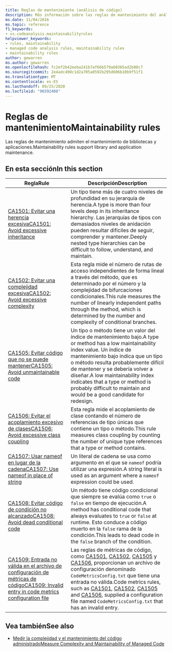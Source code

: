 ```yaml
---
title: Reglas de mantenimiento (análisis de código)
description: Más información sobre las reglas de mantenimiento del análisis de código.
ms.date: 11/04/2016
ms.topic: reference
f1_keywords:
- vs.codeanalysis.maintainabilityrules
helpviewer_keywords:
- rules, maintainability
- managed code analysis rules, maintainability rules
- maintainability rules
author: gewarren
ms.author: gewarren
ms.openlocfilehash: fc2ef2b42eeba241b7af66b579a60365ad2b88c7
ms.sourcegitcommit: 2e4adc490c1d2a705a0592b295d606b10b9f51f1
ms.translationtype: MT
ms.contentlocale: es-ES
ms.lasthandoff: 09/25/2020
ms.locfileid: "96592408"
---
```

# <a name="maintainability-rules"></a><span data-ttu-id="7ae3a-103">Reglas de mantenimiento</span><span class="sxs-lookup"><span data-stu-id="7ae3a-103">Maintainability rules</span></span>

<span data-ttu-id="7ae3a-104">Las reglas de mantenimiento admiten el mantenimiento de bibliotecas y aplicaciones.</span><span class="sxs-lookup"><span data-stu-id="7ae3a-104">Maintainability rules support library and application maintenance.</span></span>

## <a name="in-this-section"></a><span data-ttu-id="7ae3a-105">En esta sección</span><span class="sxs-lookup"><span data-stu-id="7ae3a-105">In this section</span></span>

| <span data-ttu-id="7ae3a-106">Regla</span><span class="sxs-lookup"><span data-stu-id="7ae3a-106">Rule</span></span> | <span data-ttu-id="7ae3a-107">Descripción</span><span class="sxs-lookup"><span data-stu-id="7ae3a-107">Description</span></span> |
|-----------|-----------------------------------|
| [<span data-ttu-id="7ae3a-108">CA1501: Evitar una herencia excesiva</span><span class="sxs-lookup"><span data-stu-id="7ae3a-108">CA1501: Avoid excessive inheritance</span></span>](ca1501.md) | <span data-ttu-id="7ae3a-109">Un tipo tiene más de cuatro niveles de profundidad en su jerarquía de herencia.</span><span class="sxs-lookup"><span data-stu-id="7ae3a-109">A type is more than four levels deep in its inheritance hierarchy.</span></span> <span data-ttu-id="7ae3a-110">Las jerarquías de tipos con demasiados niveles de anidación pueden resultar difíciles de seguir, comprender y mantener.</span><span class="sxs-lookup"><span data-stu-id="7ae3a-110">Deeply nested type hierarchies can be difficult to follow, understand, and maintain.</span></span> |
| [<span data-ttu-id="7ae3a-111">CA1502: Evitar una complejidad excesiva</span><span class="sxs-lookup"><span data-stu-id="7ae3a-111">CA1502: Avoid excessive complexity</span></span>](ca1502.md) | <span data-ttu-id="7ae3a-112">Esta regla mide el número de rutas de acceso independientes de forma lineal a través del método, que es determinado por el número y la complejidad de bifurcaciones condicionales.</span><span class="sxs-lookup"><span data-stu-id="7ae3a-112">This rule measures the number of linearly independent paths through the method, which is determined by the number and complexity of conditional branches.</span></span> |
| [<span data-ttu-id="7ae3a-113">CA1505: Evitar código que no se puede mantener</span><span class="sxs-lookup"><span data-stu-id="7ae3a-113">CA1505: Avoid unmaintainable code</span></span>](ca1505.md) | <span data-ttu-id="7ae3a-114">Un tipo o método tiene un valor del índice de mantenimiento bajo.</span><span class="sxs-lookup"><span data-stu-id="7ae3a-114">A type or method has a low maintainability index value.</span></span> <span data-ttu-id="7ae3a-115">Un índice de mantenimiento bajo indica que un tipo o método resulta probablemente difícil de mantener y se debería volver a diseñar.</span><span class="sxs-lookup"><span data-stu-id="7ae3a-115">A low maintainability index indicates that a type or method is probably difficult to maintain and would be a good candidate for redesign.</span></span> |
| [<span data-ttu-id="7ae3a-116">CA1506: Evitar el acoplamiento excesivo de clases</span><span class="sxs-lookup"><span data-stu-id="7ae3a-116">CA1506: Avoid excessive class coupling</span></span>](ca1506.md) | <span data-ttu-id="7ae3a-117">Esta regla mide el acoplamiento de clase contando el número de referencias de tipo únicas que contiene un tipo o método.</span><span class="sxs-lookup"><span data-stu-id="7ae3a-117">This rule measures class coupling by counting the number of unique type references that a type or method contains.</span></span> |
| [<span data-ttu-id="7ae3a-118">CA1507: Usar nameof en lugar de la cadena</span><span class="sxs-lookup"><span data-stu-id="7ae3a-118">CA1507: Use nameof in place of string</span></span>](ca1507.md) | <span data-ttu-id="7ae3a-119">Un literal de cadena se usa como argumento en el que se `nameof` podría utilizar una expresión.</span><span class="sxs-lookup"><span data-stu-id="7ae3a-119">A string literal is used as an argument where a `nameof` expression could be used.</span></span> |
| [<span data-ttu-id="7ae3a-120">CA1508: Evitar código de condición no alcanzado</span><span class="sxs-lookup"><span data-stu-id="7ae3a-120">CA1508: Avoid dead conditional code</span></span>](ca1508.md) | <span data-ttu-id="7ae3a-121">Un método tiene código condicional que siempre se evalúa como `true` o `false` en tiempo de ejecución.</span><span class="sxs-lookup"><span data-stu-id="7ae3a-121">A method has conditional code that always evaluates to `true` or `false` at runtime.</span></span> <span data-ttu-id="7ae3a-122">Esto conduce a código muerto en la `false` rama de la condición.</span><span class="sxs-lookup"><span data-stu-id="7ae3a-122">This leads to dead code in the `false` branch of the condition.</span></span> |
| [<span data-ttu-id="7ae3a-123">CA1509: Entrada no válida en el archivo de configuración de métricas de código</span><span class="sxs-lookup"><span data-stu-id="7ae3a-123">CA1509: Invalid entry in code metrics configuration file</span></span>](ca1509.md) | <span data-ttu-id="7ae3a-124">Las reglas de métricas de código, como [CA1501](ca1501.md), [CA1502](ca1502.md), [CA1505](ca1505.md) y [CA1506](ca1506.md), proporcionan un archivo de configuración denominado `CodeMetricsConfig.txt` que tiene una entrada no válida.</span><span class="sxs-lookup"><span data-stu-id="7ae3a-124">Code metrics rules, such as [CA1501](ca1501.md), [CA1502](ca1502.md), [CA1505](ca1505.md) and [CA1506](ca1506.md), supplied a configuration file named `CodeMetricsConfig.txt` that has an invalid entry.</span></span> |

## <a name="see-also"></a><span data-ttu-id="7ae3a-125">Vea también</span><span class="sxs-lookup"><span data-stu-id="7ae3a-125">See also</span></span>

- [<span data-ttu-id="7ae3a-126">Medir la complejidad y el mantenimiento del código administrado</span><span class="sxs-lookup"><span data-stu-id="7ae3a-126">Measure Complexity and Maintainability of Managed Code</span></span>](/visualstudio/code-quality/code-metrics-values)
